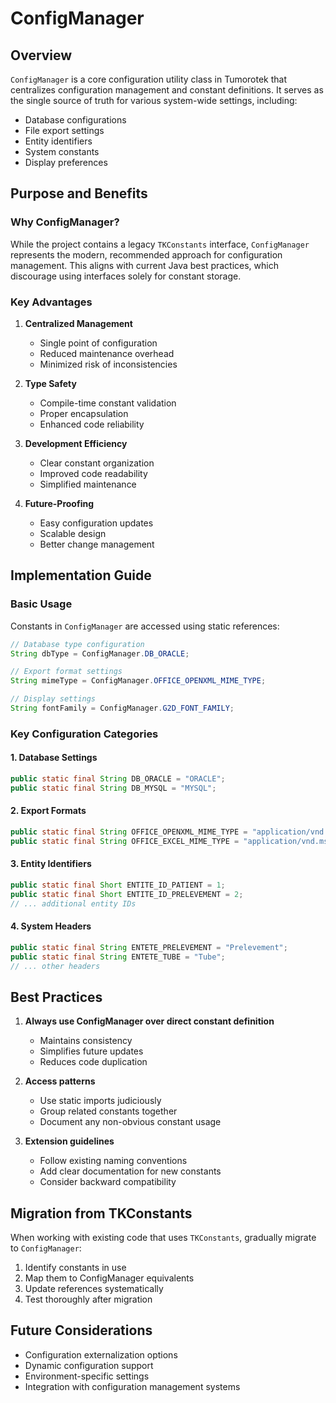 # ConfigManager

## Overview

`ConfigManager` is a core configuration utility class in Tumorotek that centralizes configuration management and constant definitions. It serves as the single source of truth for various system-wide settings, including:

- Database configurations
- File export settings
- Entity identifiers
- System constants
- Display preferences

## Purpose and Benefits

### Why ConfigManager?

While the project contains a legacy `TKConstants` interface, `ConfigManager` represents the modern, recommended approach for configuration management. This aligns with current Java best practices, which discourage using interfaces solely for constant storage.

### Key Advantages

1. **Centralized Management**
   - Single point of configuration
   - Reduced maintenance overhead
   - Minimized risk of inconsistencies

2. **Type Safety**
   - Compile-time constant validation
   - Proper encapsulation
   - Enhanced code reliability

3. **Development Efficiency**
   - Clear constant organization
   - Improved code readability
   - Simplified maintenance

4. **Future-Proofing**
   - Easy configuration updates
   - Scalable design
   - Better change management

## Implementation Guide

### Basic Usage

Constants in `ConfigManager` are accessed using static references:

```java
// Database type configuration
String dbType = ConfigManager.DB_ORACLE;

// Export format settings
String mimeType = ConfigManager.OFFICE_OPENXML_MIME_TYPE;

// Display settings
String fontFamily = ConfigManager.G2D_FONT_FAMILY;
```

### Key Configuration Categories

#### 1. Database Settings
```java
public static final String DB_ORACLE = "ORACLE";
public static final String DB_MYSQL = "MYSQL";
```

#### 2. Export Formats
```java
public static final String OFFICE_OPENXML_MIME_TYPE = "application/vnd.openxmlformats-officedocument.spreadsheetml.sheet";
public static final String OFFICE_EXCEL_MIME_TYPE = "application/vnd.ms-excel";
```

#### 3. Entity Identifiers
```java
public static final Short ENTITE_ID_PATIENT = 1;
public static final Short ENTITE_ID_PRELEVEMENT = 2;
// ... additional entity IDs
```

#### 4. System Headers
```java
public static final String ENTETE_PRELEVEMENT = "Prelevement";
public static final String ENTETE_TUBE = "Tube";
// ... other headers
```

## Best Practices

1. **Always use ConfigManager over direct constant definition**
   - Maintains consistency
   - Simplifies future updates
   - Reduces code duplication

2. **Access patterns**
   - Use static imports judiciously
   - Group related constants together
   - Document any non-obvious constant usage

3. **Extension guidelines**
   - Follow existing naming conventions
   - Add clear documentation for new constants
   - Consider backward compatibility

## Migration from TKConstants

When working with existing code that uses `TKConstants`, gradually migrate to `ConfigManager`:

1. Identify constants in use
2. Map them to ConfigManager equivalents
3. Update references systematically
4. Test thoroughly after migration

## Future Considerations

- Configuration externalization options
- Dynamic configuration support
- Environment-specific settings
- Integration with configuration management systems

